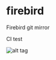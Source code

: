 # firebird
Firebird git mirror

CI test

![alt tag](https://travis-ci.org/egorpugin/firebird.svg?branch=master)
